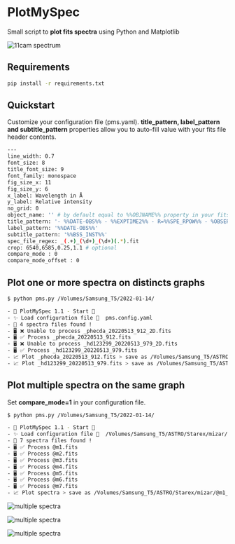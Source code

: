 # PlotMySpec
Small script to __plot fits spectra__ using Python and Matplotlib

![11cam spectrum](https://guillaumebertrand.notion.site/image/https%3A%2F%2Fs3-us-west-2.amazonaws.com%2Fsecure.notion-static.com%2Fb0ab911c-ebf2-485b-90cc-7abda355c68b%2F_11cam_20220516_92_plot.png?table=block&id=8c44c4d1-9b7f-418f-b6b9-56ad589a4f26&spaceId=7d247eda-d75c-46b1-bab6-a26d366d8605&width=2000&userId=&cache=v2)

## Requirements 
```bash
pip install -r requirements.txt
```

## Quickstart

Customize your configuration file (pms.yaml).
__title_pattern, label_pattern and subtitle_pattern__ properties allow you to auto-fill value with your fits file header contents.

```bash
---
line_width: 0.7
font_size: 8
title_font_size: 9
font_family: monospace
fig_size_x: 11
fig_size_y: 6
x_label: Wavelength in Å
y_label: Relative intensity
no_grid: 0
object_name: '' # by default equal to %%OBJNAME%% property in your fits file
title_pattern: '- %%DATE-OBS%% - %%EXPTIME2%% - R=%%SPE_RPOW%% - %OBSERVER%'
label_pattern: '%%DATE-OBS%%'
subtitle_pattern: '%%BSS_INST%%'
spec_file_regex: _(.+)_(\d+)_(\d+)(.*).fit 
crop: 6540,6585,0.25,1.1 # optional
compare_mode : 0
compare_mode_offset : 0
```

## Plot one or more spectra on distincts graphs

```bash
$ python pms.py /Volumes/Samsung_T5/2022-01-14/ 

- 🚀 PlotMySpec 1.1 - Start 🚀
- ✨ Load configuration file 🔧  pms.config.yaml
- 📁 4 spectra files found !
- 🖥 ❌ Unable to process _phecda_20220513_912_2D.fits
- 🖥 ✅ Process _phecda_20220513_912.fits
- 🖥 ❌ Unable to process _hd123299_20220513_979_2D.fits
- 🖥 ✅ Process _hd123299_20220513_979.fits
- 📈 Plot _phecda_20220513_912.fits > save as /Volumes/Samsung_T5/ASTRO/Starex/2022-05-14/_phecda_20220513_912_hd_plot.png
- 📈 Plot _hd123299_20220513_979.fits > save as /Volumes/Samsung_T5/ASTRO/Starex/2022-05-14/_hd123299_20220513_979_hd_plot.png
```

## Plot multiple spectra on the same graph

Set __compare_mode=1__ in your configuration file.

```bash
$ python pms.py /Volumes/Samsung_T5/2022-01-14/ 

- 🚀 PlotMySpec 1.1 - Start 🚀
- ✨ Load configuration file 🔧  /Volumes/Samsung_T5/ASTRO/Starex/mizar/pms.config.yaml
- 📁 7 spectra files found !
- 🖥 ✅ Process @m1.fits
- 🖥 ✅ Process @m2.fits
- 🖥 ✅ Process @m3.fits
- 🖥 ✅ Process @m4.fits
- 🖥 ✅ Process @m5.fits
- 🖥 ✅ Process @m6.fits
- 🖥 ✅ Process @m7.fits
- 📈 Plot spectra > save as /Volumes/Samsung_T5/ASTRO/Starex/mizar/@m1_group_hd_plot.png
```

![multiple spectra](http://www.astrosurf.com/uploads/monthly_2022_05/_sheliak_20220520_956_group_plot.png.2991b5a388ae1a37891d57211ca967dc.png)


![multiple spectra](https://www.notion.so/image/https%3A%2F%2Fs3-us-west-2.amazonaws.com%2Fsecure.notion-static.com%2F39b32ff5-a445-4bb0-bd0b-a184f4da0c2d%2Fm1_group_plot.png?id=3c2eeaa8-bc58-47e3-9bb0-b5d7d6493cd8&table=block&spaceId=7d247eda-d75c-46b1-bab6-a26d366d8605&width=2000&userId=5d8ddb97-4aa9-4c82-b8c6-1928cd30ab12&cache=v2)

![multiple spectra](https://www.notion.so/image/https%3A%2F%2Fs3-us-west-2.amazonaws.com%2Fsecure.notion-static.com%2F61475ef3-1ce4-441e-bc55-a0908d90512d%2Fok_hd123299_20220513_979_group_plot.png?id=10488798-79db-4d9f-9af5-6c4b25ba09ef&table=block&spaceId=7d247eda-d75c-46b1-bab6-a26d366d8605&width=2000&userId=5d8ddb97-4aa9-4c82-b8c6-1928cd30ab12&cache=v2)


